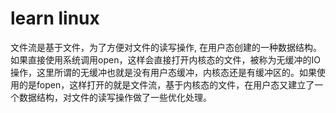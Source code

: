 # learn linux

文件流是基于文件，为了方便对文件的读写操作, 在用户态创建的一种数据结构。如果直接使用系统调用open，这样会直接打开内核态的文件，被称为无缓冲的IO操作，这里所谓的无缓冲也就是没有用户态缓冲，内核态还是有缓冲区的。如果使用的是fopen，这样打开的就是文件流，基于内核态的文件，在用户态又建立了一个数据结构，对文件的读写操作做了一些优化处理。